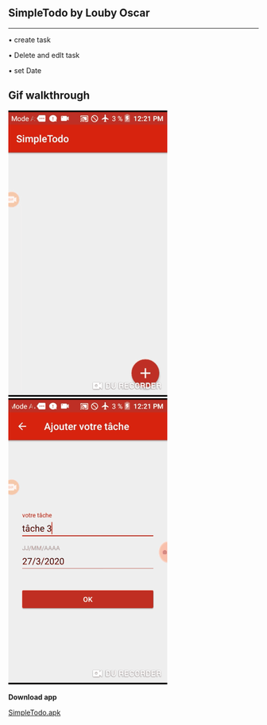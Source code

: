 ## SimpleTodo by Louby Oscar

---
• create task

• Delete and edlt task

• set Date

**Gif walkthrough**
---
<img src="walkthrough_1.gif"/>
<img src="walkthrough_2.gif"/>

**Download app**

<a href="https://github.com/louby-oscar/SimpleTodo/raw/master/app-release.apk">SimpleTodo.apk</a>

